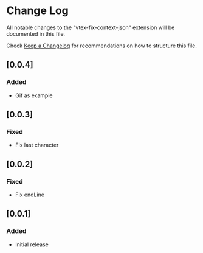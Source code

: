 # Change Log

All notable changes to the "vtex-fix-context-json" extension will be documented in this file.

Check [Keep a Changelog](http://keepachangelog.com/) for recommendations on how to structure this file.

## [0.0.4]

### Added

- Gif as example

## [0.0.3]

### Fixed

- Fix last character

## [0.0.2]

### Fixed

- Fix endLine

## [0.0.1]

### Added

- Initial release
